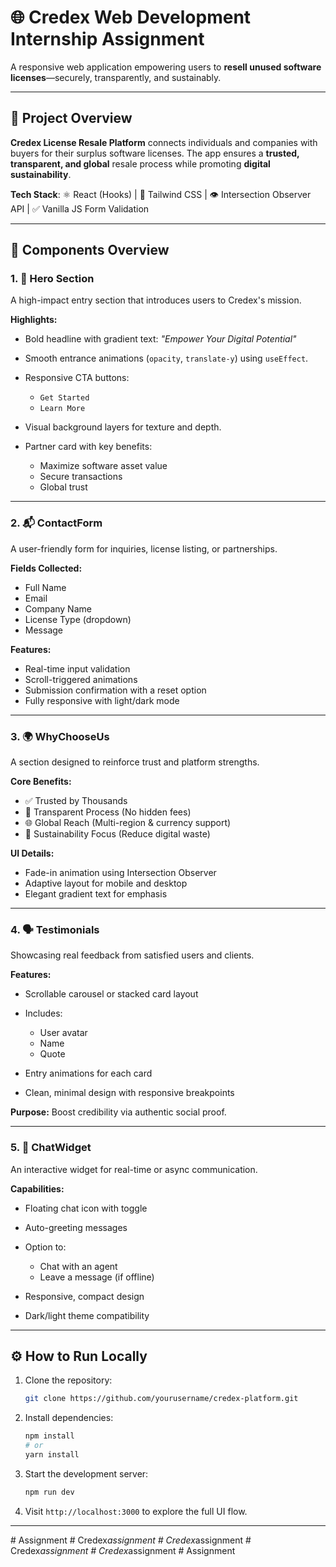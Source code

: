 

# 🌐 Credex Web Development Internship Assignment

A responsive web application empowering users to **resell unused software licenses**—securely, transparently, and sustainably.

---

## 🧩 Project Overview

**Credex License Resale Platform** connects individuals and companies with buyers for their surplus software licenses. The app ensures a **trusted, transparent, and global** resale process while promoting **digital sustainability**.

**Tech Stack**:
⚛️ React (Hooks) | 🎨 Tailwind CSS | 👁️ Intersection Observer API | ✅ Vanilla JS Form Validation

---

## 🔧 Components Overview

### 1. 🚀 Hero Section

A high-impact entry section that introduces users to Credex's mission.

**Highlights:**

* Bold headline with gradient text:
  *"Empower Your Digital Potential"*
* Smooth entrance animations (`opacity`, `translate-y`) using `useEffect`.
* Responsive CTA buttons:

  * `Get Started`
  * `Learn More`
* Visual background layers for texture and depth.
* Partner card with key benefits:

  * Maximize software asset value
  * Secure transactions
  * Global trust

---

### 2. 📬 ContactForm

A user-friendly form for inquiries, license listing, or partnerships.

**Fields Collected:**

* Full Name
* Email
* Company Name
* License Type (dropdown)
* Message

**Features:**

* Real-time input validation
* Scroll-triggered animations
* Submission confirmation with a reset option
* Fully responsive with light/dark mode

---

### 3. 🌍 WhyChooseUs

A section designed to reinforce trust and platform strengths.

**Core Benefits:**

* ✅ Trusted by Thousands
* 💼 Transparent Process (No hidden fees)
* 🌐 Global Reach (Multi-region & currency support)
* 🌱 Sustainability Focus (Reduce digital waste)

**UI Details:**

* Fade-in animation using Intersection Observer
* Adaptive layout for mobile and desktop
* Elegant gradient text for emphasis

---

### 4. 🗣️ Testimonials

Showcasing real feedback from satisfied users and clients.

**Features:**

* Scrollable carousel or stacked card layout
* Includes:

  * User avatar
  * Name
  * Quote
* Entry animations for each card
* Clean, minimal design with responsive breakpoints

**Purpose:** Boost credibility via authentic social proof.

---

### 5. 💬 ChatWidget

An interactive widget for real-time or async communication.

**Capabilities:**

* Floating chat icon with toggle
* Auto-greeting messages
* Option to:

  * Chat with an agent
  * Leave a message (if offline)
* Responsive, compact design
* Dark/light theme compatibility

---

## ⚙️ How to Run Locally

1. Clone the repository:

   ```bash
   git clone https://github.com/yourusername/credex-platform.git
   ```

2. Install dependencies:

   ```bash
   npm install
   # or
   yarn install
   ```

3. Start the development server:

   ```bash
   npm run dev
   ```

4. Visit `http://localhost:3000` to explore the full UI flow.

---




#   A s s i g n m e n t  
 #   C r e d e x _ a s s i g n m e n t  
 #   C r e d e x _ a s s i g n m e n t  
 #   C r e d e x _ a s s i g n m e n t  
 #   C r e d e x _ a s s i g n m e n t  
 #   A s s i g n m e n t  
 